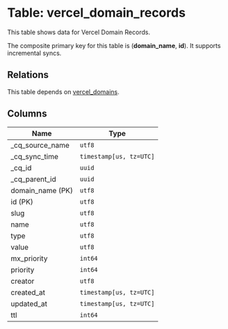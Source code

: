 # Table: vercel_domain_records

This table shows data for Vercel Domain Records.

The composite primary key for this table is (**domain_name**, **id**).
It supports incremental syncs.
## Relations

This table depends on [vercel_domains](vercel_domains).

## Columns

| Name          | Type          |
| ------------- | ------------- |
|_cq_source_name|`utf8`|
|_cq_sync_time|`timestamp[us, tz=UTC]`|
|_cq_id|`uuid`|
|_cq_parent_id|`uuid`|
|domain_name (PK)|`utf8`|
|id (PK)|`utf8`|
|slug|`utf8`|
|name|`utf8`|
|type|`utf8`|
|value|`utf8`|
|mx_priority|`int64`|
|priority|`int64`|
|creator|`utf8`|
|created_at|`timestamp[us, tz=UTC]`|
|updated_at|`timestamp[us, tz=UTC]`|
|ttl|`int64`|